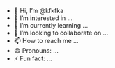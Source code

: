 - 👋 Hi, I’m @kfkfka
- 👀 I’m interested in ...
- 🌱 I’m currently learning ...
- 💞️ I’m looking to collaborate on ...
- 📫 How to reach me ...
- 😄 Pronouns: ...
- ⚡ Fun fact: ...

<!---
kfkfka/kfkfka is a ✨ special ✨ repository because its `README.md` (this file) appears on your GitHub profile.
You can click the Preview link to take a look at your changes.
--->
